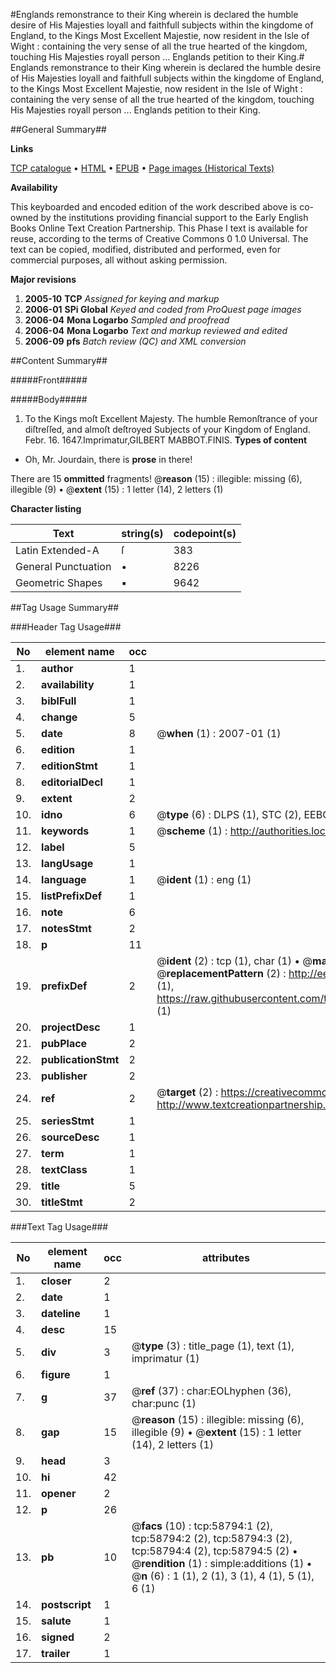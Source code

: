 #Englands remonstrance to their King wherein is declared the humble desire of His Majesties loyall and faithfull subjects within the kingdome of England, to the Kings Most Excellent Majestie, now resident in the Isle of Wight : containing the very sense of all the true hearted of the kingdom, touching His Majesties royall person ... Englands petition to their King.#
Englands remonstrance to their King wherein is declared the humble desire of His Majesties loyall and faithfull subjects within the kingdome of England, to the Kings Most Excellent Majestie, now resident in the Isle of Wight : containing the very sense of all the true hearted of the kingdom, touching His Majesties royall person ...
Englands petition to their King.

##General Summary##

**Links**

[TCP catalogue](http://www.ota.ox.ac.uk/tcp/)  • 
[HTML](http://tei.it.ox.ac.uk/tcp/Texts-HTML/free/A38/A38428.html)  • 
[EPUB](http://tei.it.ox.ac.uk/tcp/Texts-EPUB/free/A38/A38428.epub) • 
[Page images (Historical Texts)](https://data.historicaltexts.jisc.ac.uk/view?pubId=eebo-12283326e&pageId=eebo-12283326e-58794-1)

**Availability**

This keyboarded and encoded edition of the
	       work described above is co-owned by the institutions
	       providing financial support to the Early English Books
	       Online Text Creation Partnership. This Phase I text is
	       available for reuse, according to the terms of Creative
	       Commons 0 1.0 Universal. The text can be copied,
	       modified, distributed and performed, even for
	       commercial purposes, all without asking permission.

**Major revisions**

1. __2005-10__ __TCP__ *Assigned for keying and markup*
1. __2006-01__ __SPi Global__ *Keyed and coded from ProQuest page images*
1. __2006-04__ __Mona Logarbo__ *Sampled and proofread*
1. __2006-04__ __Mona Logarbo__ *Text and markup reviewed and edited*
1. __2006-09__ __pfs__ *Batch review (QC) and XML conversion*

##Content Summary##

#####Front#####

#####Body#####

1. To the Kings moſt Excellent Majesty. The humble Remonſtrance of your diſtreſſed, and almoſt deſtroyed Subjects of your Kingdom of England.
Febr. 16. 1647.Imprimatur,GILBERT MABBOT.FINIS.
**Types of content**

  * Oh, Mr. Jourdain, there is **prose** in there!

There are 15 **ommitted** fragments! 
 @__reason__ (15) : illegible: missing (6), illegible (9)  •  @__extent__ (15) : 1 letter (14), 2 letters (1)

**Character listing**


|Text|string(s)|codepoint(s)|
|---|---|---|
|Latin Extended-A|ſ|383|
|General Punctuation|•|8226|
|Geometric Shapes|▪|9642|

##Tag Usage Summary##

###Header Tag Usage###

|No|element name|occ|attributes|
|---|---|---|---|
|1.|__author__|1||
|2.|__availability__|1||
|3.|__biblFull__|1||
|4.|__change__|5||
|5.|__date__|8| @__when__ (1) : 2007-01 (1)|
|6.|__edition__|1||
|7.|__editionStmt__|1||
|8.|__editorialDecl__|1||
|9.|__extent__|2||
|10.|__idno__|6| @__type__ (6) : DLPS (1), STC (2), EEBO-CITATION (1), OCLC (1), VID (1)|
|11.|__keywords__|1| @__scheme__ (1) : http://authorities.loc.gov/ (1)|
|12.|__label__|5||
|13.|__langUsage__|1||
|14.|__language__|1| @__ident__ (1) : eng (1)|
|15.|__listPrefixDef__|1||
|16.|__note__|6||
|17.|__notesStmt__|2||
|18.|__p__|11||
|19.|__prefixDef__|2| @__ident__ (2) : tcp (1), char (1)  •  @__matchPattern__ (2) : ([0-9\-]+):([0-9IVX]+) (1), (.+) (1)  •  @__replacementPattern__ (2) : http://eebo.chadwyck.com/downloadtiff?vid=$1&page=$2 (1), https://raw.githubusercontent.com/textcreationpartnership/Texts/master/tcpchars.xml#$1 (1)|
|20.|__projectDesc__|1||
|21.|__pubPlace__|2||
|22.|__publicationStmt__|2||
|23.|__publisher__|2||
|24.|__ref__|2| @__target__ (2) : https://creativecommons.org/publicdomain/zero/1.0/ (1), http://www.textcreationpartnership.org/docs/. (1)|
|25.|__seriesStmt__|1||
|26.|__sourceDesc__|1||
|27.|__term__|1||
|28.|__textClass__|1||
|29.|__title__|5||
|30.|__titleStmt__|2||


###Text Tag Usage###

|No|element name|occ|attributes|
|---|---|---|---|
|1.|__closer__|2||
|2.|__date__|1||
|3.|__dateline__|1||
|4.|__desc__|15||
|5.|__div__|3| @__type__ (3) : title_page (1), text (1), imprimatur (1)|
|6.|__figure__|1||
|7.|__g__|37| @__ref__ (37) : char:EOLhyphen (36), char:punc (1)|
|8.|__gap__|15| @__reason__ (15) : illegible: missing (6), illegible (9)  •  @__extent__ (15) : 1 letter (14), 2 letters (1)|
|9.|__head__|3||
|10.|__hi__|42||
|11.|__opener__|2||
|12.|__p__|26||
|13.|__pb__|10| @__facs__ (10) : tcp:58794:1 (2), tcp:58794:2 (2), tcp:58794:3 (2), tcp:58794:4 (2), tcp:58794:5 (2)  •  @__rendition__ (1) : simple:additions (1)  •  @__n__ (6) : 1 (1), 2 (1), 3 (1), 4 (1), 5 (1), 6 (1)|
|14.|__postscript__|1||
|15.|__salute__|1||
|16.|__signed__|2||
|17.|__trailer__|1||
